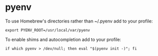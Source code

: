 # pyenv

To use Homebrew's directories rather than ~/.pyenv add to your profile:

    export PYENV_ROOT=/usr/local/var/pyenv

To enable shims and autocompletion add to your profile:

    if which pyenv > /dev/null; then eval "$(pyenv init -)"; fi
